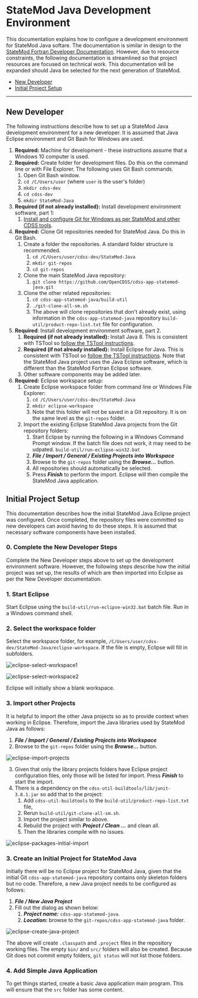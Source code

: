 # StateMod Java Development Environment  #

This documentation explains how to configure a development environment for StateMod Java softare.
The documentation is similar in design to the
[StateMod Fortran Developer Documentation](http://learn.openwaterfoundation.org/cdss-app-statemod-fortran-doc-dev/).
However, due to resource constraints, the following documentation is streamlined so that
project resources are focused on technical work.
This documentation will be expanded should Java be selected for the next generation of StateMod.

* [New Developer](#new-developer)
* [Initial Project Setup](#initial-project-setup)

---------------

## New Developer ##

The following instructions describe how to set up a StateMod Java development environment
for a new developer.  It is assumed that Java Eclipse environment and Git Bash for Windows are used.

1. **Required:** Machine for development - these instructions assume that a Windows 10 computer is used.
2. **Required:** Create folder for development files.  Do this on the command line or with File Explorer.
The following uses Git Bash commands.
	1. Open Git Bash window.
	2. `cd /C/Users/user` (where `user` is the user's folder)
	3. `mkdir cdss-dev`
	4. `cd cdss-dev`
	5. `mkdir StateMod-Java`
3. **Required (if not already installed):**  Install development environment software, part 1:
	1. [Install and configure Git for Windows as per StateMod and other CDSS tools](http://learn.openwaterfoundation.org/cdss-learn-git/03-lesson-install/overview/).
4. **Required:**  Clone Git repositories needed for StateMod Java.  Do this in Git Bash.
	1. Create a folder the repositories.  A standard folder structure is recommended.
		1. `cd /C/Users/user/cdss-dev/StateMod-Java`
		2. `mkdir git-repos`
		3. `cd git-repos`
	2. Clone the main StateMod Java repository:
		1. `git clone https://github.com/OpenCDSS/cdss-app-statemod-java.git`
	3. Clone the other related repositories:
		1. `cd cdss-app-statemod-java/build-util`
		2. `./git-clone-all-sm.sh`
		3. The above will clone repositories that don't already exist,
		using information in the `cdss-app-statemod-java` repository `build-util/product-repo-list.txt`
		file for configuration.
5. **Required**:  Install development environment software, part 2.
	1. **Required (if not already installed):** Install Java 8.  This is consistent with TSTool so
	[follow the TSTool instructions](http://learn.openwaterfoundation.org/cdss-app-tstool-doc-dev/dev-env/java8/).
	2. **Required (if not already installed):** Install Eclipse for Java.  This is consistent with TSTool so
	[follow the TSTool instructions](http://learn.openwaterfoundation.org/cdss-app-tstool-doc-dev/dev-env/eclipse/).
	Note that the StateMod Java project uses the Java Eclipse software,
	which is different than the StateMod Fortran Eclipse software.
	3. Other software components may be added later.
6. **Required:**  Eclipse workspace setup:
	1. Create Eclipse workspace folder from command line or Windows File Explorer:
		1. `cd /C/Users/user/cdss-dev/StateMod-Java`
		2. `mkdir eclipse-workspace`
		3. Note that this folder will not be saved in a Git repository.
		It is on the same level as the `git-repos` folder.
	2. Import the existing Eclipse StateMod Java projects from the Git repository folders:
		1. Start Eclipse by running the following in a Windows Command Prompt window.
		If the batch file does not work, it may need to be udpated.
		`build-util/run-eclipse-win32.bat`
		2. ***File / Import / General / Existing Projects into Workspace***
		3. Browse to the `git-repos` folder using the ***Browse...*** button.
		4. All repositories should automatically be selected.
		5. Press ***Finish*** to perform the import.
		Eclipse will then compile the StateMod Java application.

## Initial Project Setup ##

This documentation describes how the initial StateMod Java Eclipse project was configured.
Once completed, the repository files were committed so new developers can avoid having to do these steps.
It is assumed that necessary software components have been installed.

### 0. Complete the New Developer Steps ###

Complete the New Developer steps above to set up the development environment software.
However, the following steps describe how the initial project was set up,
the results of which are then imported into Eclipse as per the New Developer documentation.

### 1. Start Eclipse ###

Start Eclipse using the `build-util/run-eclipse-win32.bat` batch file.  Run in a Windows command shell.

### 2. Select the workspace folder ###

Select the workspace folder, for example, `/C/Users/user/cdss-dev/StateMod-Java/eclipse-workspace`.
If the file is empty, Eclipse will fill in subfolders.

![eclipse-select-workspace1](images/eclipse-select-workspace1.png)

![eclipse-select-workspace2](images/eclipse-select-workspace2.png)

Eclipse will initially show a blank workspace.

### 3. Import other Projects ###

It is helpful to import the other Java projects so as to provide context when working in Eclipse.
Therefore, import the Java libraries used by StateMod Java as follows:

1. ***File / Import / General / Existing Projects into Workspace***
2. Browse to the `git-repos` folder using the ***Browse...*** button.

![eclipse-import-projects](images/eclipse-import-projects.png)

3. Given that only the library projects folders have Eclipse project configuration files,
only those will be listed for import.  Press ***Finish*** to start the import.
4. There is a dependency on the `cdss-util-buildtools/lib/junit-3.8.1.jar` so
add that to the project:
	1. Add `cdss-util-buildtools` to the `build-util/product-repo-list.txt` file,
	2. Rerun `build-util/git-clone-all-sm.sh`.
	3. Import the project similar to above.
	4. Rebuild the project with ***Project / Clean ...*** and clean all.
	5. Then the libraries compile with no issues.

![eclipse-packages-initial-import](images/eclipse-packages-initial-import.png)

### 3. Create an Initial Project for StateMod Java ###

Initially there will be no Eclipse project for StateMod Java,
given that the initial Git `cdss-app-statemod-java` repository contains only
skeleton folders but no code.
Therefore, a new Java project needs to be configured as follows:

1. ***File / New Java Project***
2. Fill out the dialog as shown below:
	1. ***Project name:***  `cdss-app-statemod-java`.
	2. ***Location:*** browse to the `git-repos/cdss-app-statemod-java` folder.

![eclipse-create-java-project](images/eclipse-create-java-project.png)

The above will create `.classpath` and `.project` files in the repository working files.
The empty `bin/` and `src/` folders will also be created.
Because Git does not commit empty folders, `git status` will not list those folders.

### 4. Add Simple Java Application ###

To get things started, create a basic Java application main program.
This will ensure that the `src` folder has some content.

